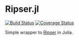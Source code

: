 # Ripser.jl

[![Build Status](https://travis-ci.org/mtsch/Ripser.jl.svg?branch=master)](https://travis-ci.org/mtsch/Ripser.jl)
[![Coverage Status](https://coveralls.io/repos/github/mtsch/Ripser.jl/badge.svg?branch=master)](https://coveralls.io/github/mtsch/Ripser.jl?branch=master)

Simple wrapper to [Ripser](https://github.com/Ripser/ripser) in Julia.
